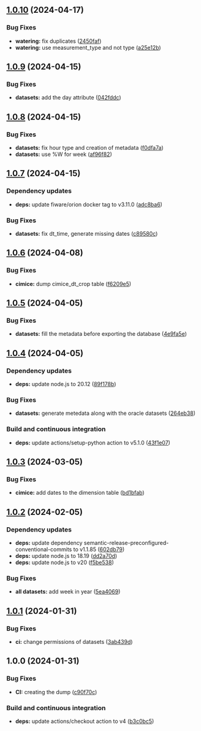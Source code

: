 ## [1.0.10](https://github.com/w4bo/dataset-watering/compare/1.0.9...1.0.10) (2024-04-17)


### Bug Fixes

* **watering:** fix duplicates ([2450faf](https://github.com/w4bo/dataset-watering/commit/2450fafe15c78b928cdf09516a33cc80dcbdd9ef))
* **watering:** use measurement_type and not type ([a25e12b](https://github.com/w4bo/dataset-watering/commit/a25e12b8bc8e15e72b433e1ca42c5cdb2a62ba2d))

## [1.0.9](https://github.com/w4bo/dataset-watering/compare/1.0.8...1.0.9) (2024-04-15)


### Bug Fixes

* **datasets:** add the day attribute ([042fddc](https://github.com/w4bo/dataset-watering/commit/042fddcbfe0b374c12d39915a38a03e6d96f5367))

## [1.0.8](https://github.com/w4bo/dataset-watering/compare/1.0.7...1.0.8) (2024-04-15)


### Bug Fixes

* **datasets:** fix hour type and creation of metadata ([f0dfa7a](https://github.com/w4bo/dataset-watering/commit/f0dfa7aa710960e0b185feb86879e7086aed7e0f))
* **datasets:** use %W for week ([af96f82](https://github.com/w4bo/dataset-watering/commit/af96f8279d1d61e0b26f92c3a1941e3ed95aa5eb))

## [1.0.7](https://github.com/w4bo/dataset-watering/compare/1.0.6...1.0.7) (2024-04-15)


### Dependency updates

* **deps:** update fiware/orion docker tag to v3.11.0 ([adc8ba6](https://github.com/w4bo/dataset-watering/commit/adc8ba641953cb77bc41afb55f8bbced01acdfd4))


### Bug Fixes

* **datasets:** fix dt_time, generate missing dates ([c89580c](https://github.com/w4bo/dataset-watering/commit/c89580c41bc119bf4c51fdd229967c9c39934e7e))

## [1.0.6](https://github.com/w4bo/dataset-watering/compare/1.0.5...1.0.6) (2024-04-08)


### Bug Fixes

* **cimice:** dump cimice_dt_crop table ([f6209e5](https://github.com/w4bo/dataset-watering/commit/f6209e5b674db260a2062c86fec7b4ed026ddfd9))

## [1.0.5](https://github.com/w4bo/dataset-watering/compare/1.0.4...1.0.5) (2024-04-05)


### Bug Fixes

* **datasets:** fill the metadata before exporting the database ([4e9fa5e](https://github.com/w4bo/dataset-watering/commit/4e9fa5e023fde4cbb3b425eeef8e0695c4e85cfd))

## [1.0.4](https://github.com/w4bo/dataset-watering/compare/1.0.3...1.0.4) (2024-04-05)


### Dependency updates

* **deps:** update node.js to 20.12 ([89f178b](https://github.com/w4bo/dataset-watering/commit/89f178b3c944fa7019b132dccbc7bf612e79a4f1))


### Bug Fixes

* **datasets:** generate metedata along with the oracle datasets ([264eb38](https://github.com/w4bo/dataset-watering/commit/264eb389023681afb805729eeda30bfa5119335e))


### Build and continuous integration

* **deps:** update actions/setup-python action to v5.1.0 ([43f1e07](https://github.com/w4bo/dataset-watering/commit/43f1e07fcc5c4ca8d16e5e38fe9b444453c257c5))

## [1.0.3](https://github.com/w4bo/watering-dataset/compare/1.0.2...1.0.3) (2024-03-05)


### Bug Fixes

* **cimice:** add dates to the dimension table ([bd1bfab](https://github.com/w4bo/watering-dataset/commit/bd1bfab627768700ffd3eaba161c38bee926981a))

## [1.0.2](https://github.com/w4bo/watering-dataset/compare/1.0.1...1.0.2) (2024-02-05)


### Dependency updates

* **deps:** update dependency semantic-release-preconfigured-conventional-commits to v1.1.85 ([602db79](https://github.com/w4bo/watering-dataset/commit/602db7937a6fef7b4c5efa09b90b8d2423a0a977))
* **deps:** update node.js to 18.19 ([dd2a70d](https://github.com/w4bo/watering-dataset/commit/dd2a70dec7a9c85d4be9ccba6271fdda44ff46c6))
* **deps:** update node.js to v20 ([f5be538](https://github.com/w4bo/watering-dataset/commit/f5be538002afa4fdf8d54c3ba35b9b1cf9262cb4))


### Bug Fixes

* **all datasets:** add week in year ([5ea4069](https://github.com/w4bo/watering-dataset/commit/5ea40690a270ed7ab8238122808178a32f47120b))

## [1.0.1](https://github.com/w4bo/watering-dataset/compare/1.0.0...1.0.1) (2024-01-31)


### Bug Fixes

* **ci:** change permissions of datasets ([3ab439d](https://github.com/w4bo/watering-dataset/commit/3ab439dd4a3e7595fb22c07422820d5c35f38a81))

## 1.0.0 (2024-01-31)


### Bug Fixes

* **CI:** creating the dump ([c90f70c](https://github.com/w4bo/watering-dataset/commit/c90f70cbd04c354e54623ec03ebf746da199063a))


### Build and continuous integration

* **deps:** update actions/checkout action to v4 ([b3c0bc5](https://github.com/w4bo/watering-dataset/commit/b3c0bc58f4abc0b02176b611c8d1d629eaa806ec))
